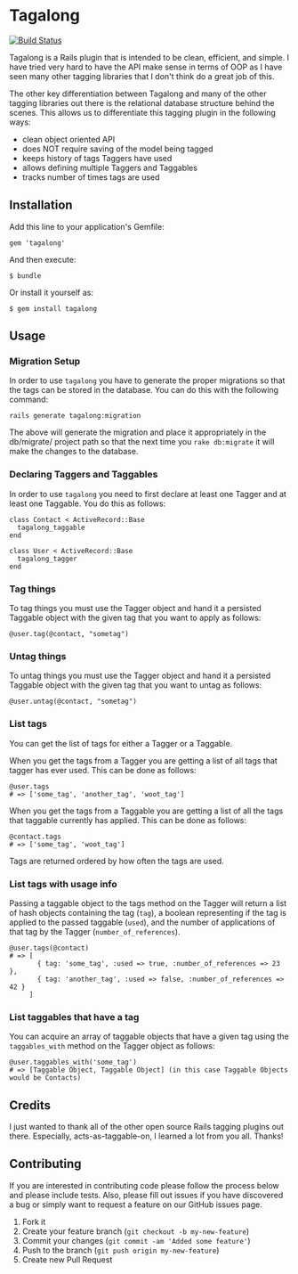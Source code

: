 # Tagalong

[![Build Status](https://secure.travis-ci.org/cyphactor/tagalong.png?branch=master)](http://travis-ci.org/cyphactor/tagalong)

Tagalong is a Rails plugin that is intended to be clean, efficient, and simple. I have tried very hard to have the API make sense in terms of OOP as I have seen many other tagging libraries that I don't think do a great job of this.

The other key differentiation between Tagalong and many of the other tagging libraries out there is the relational database structure behind the scenes. This allows us to differentiate this tagging plugin in the following ways:

* clean object oriented API
* does NOT require saving of the model being tagged
* keeps history of tags Taggers have used
* allows defining multiple Taggers and Taggables
* tracks number of times tags are used

## Installation

Add this line to your application's Gemfile:

    gem 'tagalong'

And then execute:

    $ bundle

Or install it yourself as:

    $ gem install tagalong

## Usage

### Migration Setup

In order to use `tagalong` you have to generate the proper migrations so that the tags can be stored in the database. You can do this with the following command:

    rails generate tagalong:migration

The above will generate the migration and place it appropriately in the db/migrate/ project path so that the next time you `rake db:migrate` it will make the changes to the database.

### Declaring Taggers and Taggables

In order to use `tagalong` you need to first declare at least one Tagger and at least one Taggable. You do this as follows:

    class Contact < ActiveRecord::Base
      tagalong_taggable
    end

    class User < ActiveRecord::Base
      tagalong_tagger
    end

### Tag things

To tag things you must use the Tagger object and hand it a persisted Taggable object with the given tag that you want to apply as follows:

    @user.tag(@contact, "sometag")

### Untag things

To untag things you must use the Tagger object and hand it a persisted Taggable object with the given tag that you want to untag as follows:

    @user.untag(@contact, "sometag")

### List tags

You can get the list of tags for either a Tagger or a Taggable.

When you get the tags from a Tagger you are getting a list of all tags that tagger has ever used. This can be done as follows:

    @user.tags
    # => ['some_tag', 'another_tag', 'woot_tag']

When you get the tags from a Taggable you are getting a list of all the tags that taggable currently has applied. This can be done as follows:

    @contact.tags
    # => ['some_tag', 'woot_tag']

Tags are returned ordered by how often the tags are used.

### List tags with usage info

Passing a taggable object to the tags method on the Tagger will return a list of hash objects containing the tag (`tag`), a boolean representing if the tag is applied to the passed taggable (`used`), and the number of applications of that tag by the Tagger (`number_of_references`).

    @user.tags(@contact)
    # => [
           { tag: 'some_tag', :used => true, :number_of_references => 23 },
           { tag: 'another_tag', :used => false, :number_of_references => 42 }
         ]

### List taggables that have a tag

You can acquire an array of taggable objects that have a given tag using the `taggables_with` method on the Tagger object as follows:

    @user.taggables_with('some_tag')
    # => [Taggable Object, Taggable Object] (in this case Taggable Objects would be Contacts)

## Credits

I just wanted to thank all of the other open source Rails tagging plugins out there. Especially, acts-as-taggable-on, I learned a lot from you all. Thanks!

## Contributing

If you are interested in contributing code please follow the process below and please include tests. Also, please fill out issues if you have discovered a bug or simply want to request a feature on our GitHub issues page.

1. Fork it
2. Create your feature branch (`git checkout -b my-new-feature`)
3. Commit your changes (`git commit -am 'Added some feature'`)
4. Push to the branch (`git push origin my-new-feature`)
5. Create new Pull Request
